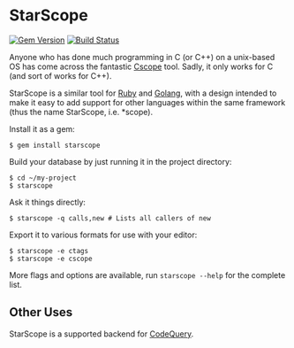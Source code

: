StarScope
=========

[![Gem Version](https://badge.fury.io/rb/starscope.png)](http://badge.fury.io/rb/starscope)
[![Build Status](https://travis-ci.org/eapache/starscope.png?branch=master)](https://travis-ci.org/eapache/starscope)

Anyone who has done much programming in C (or C++) on a unix-based OS has come
across the fantastic [Cscope](http://cscope.sourceforge.net/) tool. Sadly, it
only works for C (and sort of works for C++).

StarScope is a similar tool for [Ruby](https://www.ruby-lang.org/) and
[Golang](http://golang.org/), with a design intended to make it easy to add
support for other languages within the same framework (thus the name StarScope,
i.e. \*scope).

Install it as a gem:
```
$ gem install starscope
```

Build your database by just running it in the project directory:
```
$ cd ~/my-project
$ starscope
```

Ask it things directly:
```
$ starscope -q calls,new # Lists all callers of new
```

Export it to various formats for use with your editor:
```
$ starscope -e ctags
$ starscope -e cscope
```

More flags and options are available, run `starscope --help` for the complete list.

Other Uses
----------

StarScope is a supported backend for
[CodeQuery](https://github.com/ruben2020/codequery).

